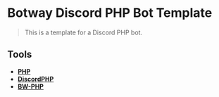 # Botway Discord PHP Bot Template

> This is a template for a Discord PHP bot.

## Tools

- [**PHP**](https://www.php.net)
- [**DiscordPHP**](https://github.com/discord-php/DiscordPHP)
- [**BW-PHP**](https://github.com/abdfnx/botway/blob/main/packages/bw-php/main.php)
